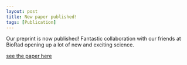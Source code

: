 ```yaml
---
layout: post
title: New paper published!
tags: [Publication]
---
```


Our preprint is now published! Fantastic collaboration with our friends at BioRad opening up a lot of new and exciting science.

[see the paper here](https://www.nature.com/articles/s41587-019-0147-6)



<br><br>
<br><br>
<br><br>
<br><br>
